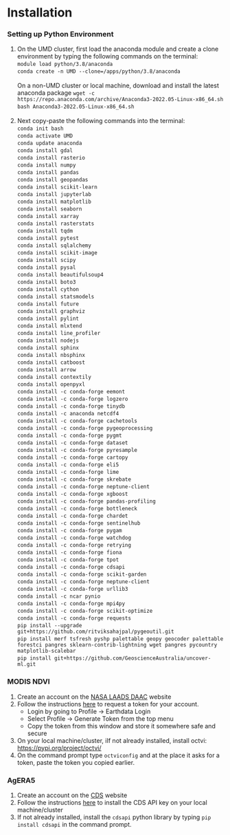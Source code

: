# Installation


### Setting up Python Environment
1. On the UMD cluster, first load the anaconda module and create a clone environment by typing the 
following commands on the terminal:<br>
`module load python/3.8/anaconda`<br>
`conda create -n UMD --clone=/apps/python/3.8/anaconda` <br><br>
On a non-UMD cluster or local machine, download and install the latest anaconda package
`wget -c https://repo.anaconda.com/archive/Anaconda3-2022.05-Linux-x86_64.sh` <br>
`bash Anaconda3-2022.05-Linux-x86_64.sh`
<br><br>
2. Next copy-paste the following commands into the terminal:<br>
`conda init bash`<br>
`conda activate UMD`<br>
`conda update anaconda`<br>
`conda install gdal`<br>
`conda install rasterio`<br>
`conda install numpy`<br>
`conda install pandas`<br>
`conda install geopandas`<br>
`conda install scikit-learn`<br>
`conda install jupyterlab`<br>
`conda install matplotlib`<br>
`conda install seaborn`<br>
`conda install xarray`<br>
`conda install rasterstats`<br>
`conda install tqdm`<br>
`conda install pytest`<br>
`conda install sqlalchemy`<br>
`conda install scikit-image`<br>
`conda install scipy`<br>
`conda install pysal`<br>
`conda install beautifulsoup4`<br>
`conda install boto3`<br>
`conda install cython`<br>
`conda install statsmodels`<br>
`conda install future`<br>
`conda install graphviz`<br>
`conda install pylint`<br>
`conda install mlxtend`<br>
`conda install line_profiler`<br>
`conda install nodejs`<br>
`conda install sphinx`<br>
`conda install nbsphinx`<br>
`conda install catboost`<br>
`conda install arrow`<br>
`conda install contextily`<br>
`conda install openpyxl`<br>
`conda install -c conda-forge eemont`<br>
`conda install -c conda-forge logzero`<br>
`conda install -c conda-forge tinydb`<br>
`conda install -c anaconda netcdf4`<br>
`conda install -c conda-forge cachetools`<br>
`conda install -c conda-forge pygeoprocessing`<br>
`conda install -c conda-forge pygmt`<br>
`conda install -c conda-forge dataset`<br>
`conda install -c conda-forge pyresample`<br>
`conda install -c conda-forge cartopy`<br>
`conda install -c conda-forge eli5`<br>
`conda install -c conda-forge lime`<br>
`conda install -c conda-forge skrebate`<br>
`conda install -c conda-forge neptune-client`<br>
`conda install -c conda-forge xgboost`<br>
`conda install -c conda-forge pandas-profiling`<br>
`conda install -c conda-forge bottleneck`<br>
`conda install -c conda-forge chardet`<br>
`conda install -c conda-forge sentinelhub`<br>
`conda install -c conda-forge pygam`<br>
`conda install -c conda-forge watchdog`<br>
`conda install -c conda-forge retrying`<br>
`conda install -c conda-forge fiona`<br>
`conda install -c conda-forge tpot`<br>
`conda install -c conda-forge cdsapi`<br>
`conda install -c conda-forge scikit-garden`<br>
`conda install -c conda-forge neptune-client`<br>
`conda install -c conda-forge urllib3`<br>
`conda install -c ncar pynio`<br>
`conda install -c conda-forge mpi4py`<br>
`conda install -c conda-forge scikit-optimize`<br>
`conda install -c conda-forge requests`<br>
`pip install --upgrade git+https://github.com/ritviksahajpal/pygeoutil.git`   
`pip install merf tsfresh pyshp palettable geopy geocoder palettable forestci pangres sklearn-contrib-lightning wget pangres pycountry matplotlib-scalebar`<br>
`pip install git+https://github.com/GeoscienceAustralia/uncover-ml.git`

### MODIS NDVI
1. Create an account on the [NASA LAADS DAAC](https://ladsweb.modaps.eosdis.nasa.gov/) website
2. Follow the instructions [here](https://ladsweb.modaps.eosdis.nasa.gov/learn/download-files-using-laads-daac-tokens/) 
to request a token for your account.
   * Login by going to Profile -> Earthdata Login
   * Select Profile -> Generate Token from the top menu
   * Copy the token from this window and store it somewhere safe and secure
3. On your local machine/cluster, iIf not already installed, 
install octvi: https://pypi.org/project/octvi/
4. On the command prompt type `octviconfig` and at the place it asks for a token, 
paste the token you copied earlier.

### AgERA5
1. Create an account on the [CDS](https://cds.climate.copernicus.eu) website 
2. Follow the instructions [here](https://cds.climate.copernicus.eu/api-how-to/)
to install the CDS API key on your local machine/cluster
3. If not already installed, install the `cdsapi` python library by typing `pip install cdsapi` in 
the command prompt.